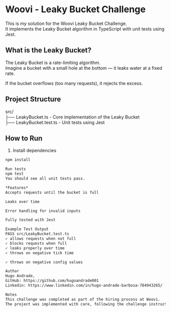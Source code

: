 

# Woovi - Leaky Bucket Challenge

This is my solution for the Woovi Leaky Bucket Challenge.  
It implements the Leaky Bucket algorithm in TypeScript with unit tests using Jest.

## What is the Leaky Bucket?

The Leaky Bucket is a rate-limiting algorithm.  
Imagine a bucket with a small hole at the bottom — it leaks water at a fixed rate.

If the bucket overflows (too many requests), it rejects the excess.

## Project Structure

src/  
├── LeakyBucket.ts         - Core implementation of the Leaky Bucket  
├── LeakyBucket.test.ts    - Unit tests using Jest

## How to Run

1. Install dependencies

```bash
npm install

Run tests
npm test
You should see all unit tests pass.

*Features*
Accepts requests until the bucket is full

Leaks over time

Error handling for invalid inputs

Fully tested with Jest

Example Test Output
PASS src/LeakyBucket.test.ts
✓ allows requests when not full
✓ blocks requests when full
✓ leaks properly over time
✓ throws on negative tick time

✓ throws on negative config values

Author
Hugo Andrade,
GitHub: https://github.com/hugoandrade001
Linkedin: https://www.linkedin.com/in/hugo-andrade-barbosa-784943265/

Notes
This challenge was completed as part of the hiring process at Woovi.
The project was implemented with care, following the challenge instructions and good coding practices.
